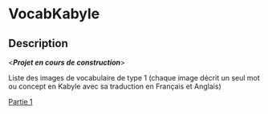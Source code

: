 # VocabKabyle
## Description
<*__Projet en cours de construction__*>

Liste des images de vocabulaire de type 1 (chaque image décrit un seul mot ou concept en Kabyle avec sa traduction en Français et Anglais)


[Partie 1](https://github.com/VocabKabyle/VocabKabyle/blob/master/Type_1/PART1.md)
